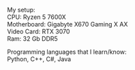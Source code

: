 My setup:                               
CPU: Ryzen 5 7600X                        
Motherboard: Gigabyte X670 Gaming X AX                 
Video Card: RTX 3070                
Ram: 32 Gb DDR5              
         
Programming languages that I learn/know:     
Python, C++, C#, Java               
